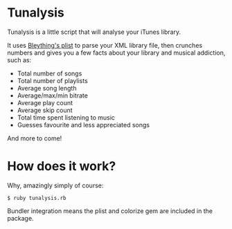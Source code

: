 Tunalysis
=========

Tunalysis is a little script that will analyse your iTunes library.

It uses [Bleything's plist](https://github.com/bleything/plist) to parse your XML library file, then crunches numbers and gives you a few facts about your library and musical addiction, such as:

* Total number of songs
* Total number of playlists
* Average song length
* Average/max/min bitrate
* Average play count
* Average skip count
* Total time spent listening to music
* Guesses favourite and less appreciated songs

And more to come!


How does it work?
=================

Why, amazingly simply of course:

	$ ruby tunalysis.rb


Bundler integration means the plist and colorize gem are included in the package.

